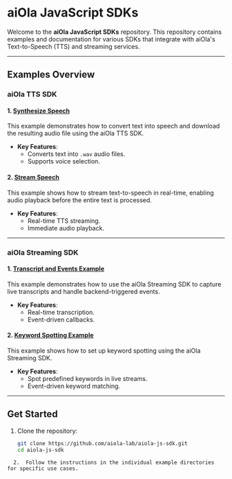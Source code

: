 # aiOla JavaScript SDKs

Welcome to the **aiOla JavaScript SDKs** repository. This repository contains examples and documentation for various SDKs that integrate with aiOla's Text-to-Speech (TTS) and streaming services.

---

## Examples Overview

### aiOla TTS SDK

#### 1. [Synthesize Speech](https://github.com/aiola-lab/aiola-js-sdk/tree/dev/aiola_tts_sdk/examples/1_synthesizeSpeech/README.md)
This example demonstrates how to convert text into speech and download the resulting audio file using the aiOla TTS SDK.

- **Key Features**:
  - Converts text into `.wav` audio files.
  - Supports voice selection.

#### 2. [Stream Speech](https://github.com/aiola-lab/aiola-js-sdk/blob/dev/aiola_tts_sdk/examples/2_streamSpeech/README.md)
This example shows how to stream text-to-speech in real-time, enabling audio playback before the entire text is processed.

- **Key Features**:
  - Real-time TTS streaming.
  - Immediate audio playback.

---

### aiOla Streaming SDK

#### 1. [Transcript and Events Example](https://github.com/aiola-lab/aiola-js-sdk/blob/dev/aiola_streaming_sdk/examples/1_transcript_events_example/README.md)
This example demonstrates how to use the aiOla Streaming SDK to capture live transcripts and handle backend-triggered events.

- **Key Features**:
  - Real-time transcription.
  - Event-driven callbacks.

#### 2. [Keyword Spotting Example](https://github.com/aiola-lab/aiola-js-sdk/blob/dev/aiola_streaming_sdk/examples/2_keywords_spotting_example/README.md)
This example shows how to set up keyword spotting using the aiOla Streaming SDK.

- **Key Features**:
  - Spot predefined keywords in live streams.
  - Event-driven keyword matching.

---

## Get Started

1. Clone the repository:
   ```bash
   git clone https://github.com/aiola-lab/aiola-js-sdk.git
   cd aiola-js-sdk
  ```
	2.	Follow the instructions in the individual example directories for specific use cases.
